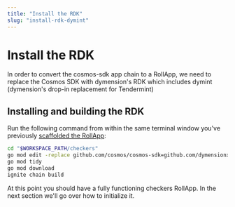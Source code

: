 ```yaml
---
title: "Install the RDK"
slug: "install-rdk-dymint"
---
```


# Install the RDK

In order to convert the cosmos-sdk app chain to a RollApp, we need to replace the Cosmos SDK with dymension's RDK which includes dymint (dymension's drop-in replacement for Tendermint)

## Installing and building the RDK

Run the following command from within the same terminal window you've previously [scaffolded the RollApp](./scaffold-rollapp):

```sh
cd "$WORKSPACE_PATH/checkers"
go mod edit -replace github.com/cosmos/cosmos-sdk=github.com/dymensionxyz/rdk@v0.1.1-alpha
go mod tidy
go mod download
ignite chain build
```

At this point you should have a fully functioning checkers RollApp. In the next section we'll go over how to initialize it.
